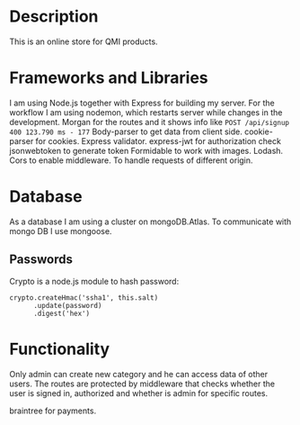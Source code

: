# Description

This is an online store for QMI products.

# Frameworks and Libraries

I am using Node.js together with Express for building my server.
For the workflow I am using nodemon, which restarts server while changes in the development.
Morgan for the routes and it shows info like `POST /api/signup 400 123.790 ms - 177`
Body-parser to get data from client side. cookie-parser for cookies.
Express validator.
express-jwt for authorization check
jsonwebtoken to generate token
Formidable to work with images.
Lodash.
Cors to enable middleware. To handle requests of different origin.

# Database

As a database I am using a cluster on mongoDB.Atlas. To communicate with mongo DB I use mongoose.

## Passwords

Crypto is a node.js module to hash password:

```
crypto.createHmac('ssha1', this.salt)
      .update(password)
      .digest('hex')
```

# Functionality

Only admin can create new category and he can access data of other users.
The routes are protected by middleware that checks whether the user is signed in, authorized and whether is admin for specific routes.

braintree for payments.
